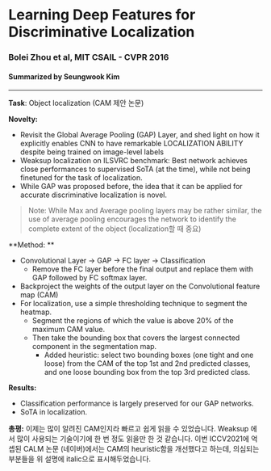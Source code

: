 # Learning Deep Features for Discriminative Localization
### Bolei Zhou et al, MIT CSAIL - CVPR 2016
#### Summarized by Seungwook Kim
---

**Task**: Object localization (CAM 제안 논문)

**Novelty:**
* Revisit the Global Average Pooling (GAP) Layer, and shed light on how it explicitly enables CNN to have remarkable LOCALIZATION ABILITY despite being trained on image-level labels
* Weaksup localization on ILSVRC benchmark: Best network achieves close performances to supervised SoTA (at the time), while not being finetuned for the task of localization.
* While GAP was proposed before, the idea that it can be applied for accurate discriminative localization is novel.
 
> Note: While Max and Average pooling layers may be rather similar, the use of average pooling encourages the network to identify the complete extent of the object (localization할 때 중요)
 
**Method: **

* Convolutional Layer -> GAP -> FC layer -> Classification
  * Remove the FC layer before the final output and replace them with GAP followed by FC softmax layer.
* Backproject the weights of the output layer on the Convolutional feature map (CAM)
* For localization, use a simple thresholding technique to segment the heatmap.
	* Segment the regions of which the value is above 20% of the maximum CAM value.
	* Then take the bounding box that covers the largest connected component in the segmentation map.
		* Added heuristic: select two bounding boxes (one tight and one loose) from the CAM of the top 1st and 2nd predicted classes, and one loose bounding box from the top 3rd predicted class.

 
**Results:**
* Classification performance is largely preserved for our GAP networks.
* SoTA in localization.
 
**총평:** 이제는 많이 알려진 CAM인지라 빠르고 쉽게 읽을 수 있었습니다. 
Weaksup 에서 많이 사용되는 기술이기에 한 번 정도 읽을만 한 것 같습니다.
이번 ICCV2021에 억셉된 CALM 논문 (네이버)에서는 CAM의 heuristic함을 개선했다고 하는데, 의심되는 부분들을 위 설명에 italic으로 표시해두었습니다.